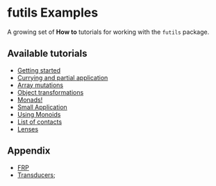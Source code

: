 # futils Examples
A growing set of **How to** tutorials for working with the `futils` package.

## Available tutorials
* [Getting started](./ex00-getting-started.md)
* [Currying and partial application](./ex01-currypartial.md)
* [Array mutations](./ex02-arraymutations.md)
* [Object transformations](./ex03-objecttransforms.md)
* [Monads!](./ex04-monads.md)
* [Small Application](./ex05-cdinventory.md)
* [Using Monoids](./ex06-monoids.md)
* [List of contacts](./ex07-decent-sized-apps.md)
* [Lenses](./ex08-getting-focused-with-lenses.md)

## Appendix
* [FRP](./appendix01-reactive.md)
* [Transducers](./appendix02-transducers.md);
